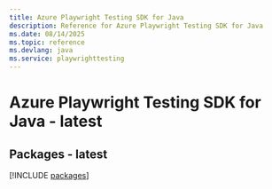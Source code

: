 ```yaml
---
title: Azure Playwright Testing SDK for Java
description: Reference for Azure Playwright Testing SDK for Java
ms.date: 08/14/2025
ms.topic: reference
ms.devlang: java
ms.service: playwrighttesting
---
```

# Azure Playwright Testing SDK for Java - latest
## Packages - latest
[!INCLUDE [packages](playwright-testing-index.md)]